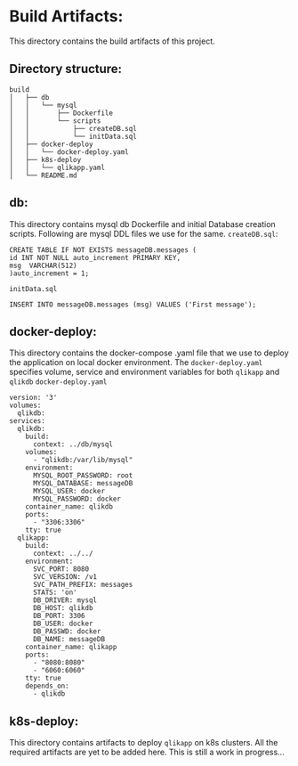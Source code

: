 # Build Artifacts:
This directory contains the build artifacts of this project.

## Directory structure:
```
build
│   ├── db
│   │   └── mysql
│   │       ├── Dockerfile
│   │       └── scripts
│   │           ├── createDB.sql
│   │           └── initData.sql
│   ├── docker-deploy
│   │   └── docker-deploy.yaml
│   ├── k8s-deploy
│   │   └── qlikapp.yaml
│   └── README.md

```
## db:
This directory contains mysql db Dockerfile and initial Database creation scripts. Following are mysql DDL files we use for the same. 
`createDB.sql`:
```
CREATE TABLE IF NOT EXISTS messageDB.messages (
id INT NOT NULL auto_increment PRIMARY KEY,
msg  VARCHAR(512)
)auto_increment = 1;

```
`initData.sql`
```
INSERT INTO messageDB.messages (msg) VALUES ('First message');
```

## docker-deploy:
This directory contains the docker-compose .yaml file that we use to deploy the application on local docker environment.
The `docker-deploy.yaml` specifies volume, service and environment variables for both `qlikapp` and `qlikdb`
`docker-deploy.yaml`
```
version: '3'
volumes:
  qlikdb:
services:
  qlikdb:
    build:
      context: ../db/mysql
    volumes:
      - "qlikdb:/var/lib/mysql"
    environment:
      MYSQL_ROOT_PASSWORD: root
      MYSQL_DATABASE: messageDB
      MYSQL_USER: docker
      MYSQL_PASSWORD: docker
    container_name: qlikdb
    ports:
      - "3306:3306"
    tty: true
  qlikapp:
    build:
      context: ../../
    environment:
      SVC_PORT: 8080
      SVC_VERSION: /v1
      SVC_PATH_PREFIX: messages
      STATS: 'on'
      DB_DRIVER: mysql
      DB_HOST: qlikdb
      DB_PORT: 3306
      DB_USER: docker
      DB_PASSWD: docker
      DB_NAME: messageDB
    container_name: qlikapp
    ports:
      - "8080:8080"
      - "6060:6060"
    tty: true
    depends_on:
      - qlikdb
```

## k8s-deploy:
This directory contains artifacts to deploy `qlikapp` on k8s clusters. All the required artifacts are yet to be added here. This is still a work in progress...
